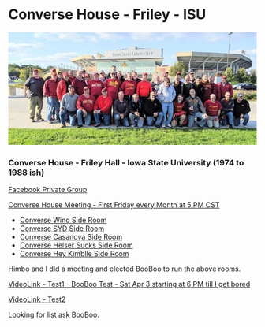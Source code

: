 # Converse House - Friley - ISU
![images/ConverseHouse2019](./images/ConverseHouse2019.jpg)

### Converse House - Friley Hall - Iowa State University (1974 to 1988 ish)

[Facebook Private Group](https://www.facebook.com/groups/90560379326)

[Converse House Meeting - First Friday every Month at 5 PM CST](https://meet.google.com/mwv-rqcn-zpo)

- [Converse Wino Side Room]()
- [Converse SYD Side Room]()
- [Converse Casanova Side Room]()
- [Converse Helser Sucks Side Room]()
- [Converse Hey Kimblle Side Room]()

Himbo and I did a meeting and elected BooBoo to run the above rooms.

[VideoLink - Test1 - BooBoo Test - Sat Apr 3 starting at 6 PM till I get bored](https://meet.google.com/mwv-rqcn-zpo)

[VideoLink - Test2](https://meet.google.com/xfz-ccbf-bst)

Looking for list ask BooBoo.
<!-- https://docs.google.com/spreadsheets/d/1NTEQ1UdXy6wQKE9g0B5103gNagsG2b1LZgD4TrocEcs/edit#gid=998356282 -->
